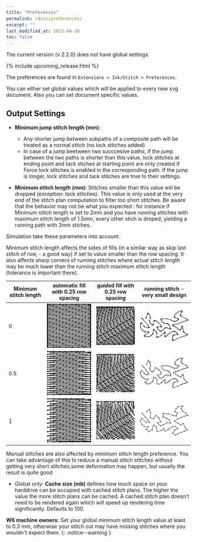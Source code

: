 ```yaml
---
title: "Preferences"
permalink: /docs/preferences/
excerpt: ""
last_modified_at: 2023-04-30
toc: false
---
```

The current version (v 2.2.0) does not have global settings.

{% include upcoming_release.html %}

The preferences are found in `Extensions > Ink/Stitch > Preferences`.

You can either set global values which will be applied to every new svg document. Also you can set document specific values.

## Output Settings


* **Minimum jump stitch length (mm)**: 
  *  Any shorter jump between subpaths of a composite path will be treated as a normal stitch (no lock stitches added)
  *  In case of a jump beetween two succcesive paths, if the jump between the two paths is shorter than this value, lock stitches at ending point and tack stiches at starting point are only created if Force lock stitches is enabled in the corresponding path.  If the jump is longer, lock stitches and tack stitches are true to their settings.
  
* **Minimum stitch length (mm)**: Stitches smaller than this value will be dropped (exception: lock stitches). This value is only used at the very end of the stitch plan computation to filter too short stitches. Be aware that the behavior may not be what you expected : for instance if Minimum stitch length is set to 2mm and you have running stitches with maximum stitch length of 1.5mm, every other stich is droped, yielding a running path  with 3mm stiches. 

Simulation take these parameters into account.

Minimum stitch length  affects the sides of fills (in a similar way as skip last stitch of row, - a good way) if set to value smaller than the row spacing. It also affects sharp corners of running stitches where actual stitch length may be much lower than the running  stitch maximum stitch length (tolerance is important there).

Minimum stitch length |  automatic fill with 0.25 row spacing| guided fill with 0.25 row spacing|running stitch -  very small design
---|---|---|---
0|![square 0](/assets/images/docs/preference_fill_0.png)|![square 0](/assets/images/docs/preference_guided_0.png)|![running_0](/assets/images/docs/preference_running_stitch_0.png)
0.5|![square 0.5](/assets/images/docs/preference_fill_half.png)|![square 0.5](/assets/images/docs/preference_guided_half.png)|![running_0](/assets/images/docs/preference_running_stitch_half.png)
1|![square 1](/assets/images/docs/preference_fill_1.png)|![square 1](/assets/images/docs/preference_guided_1.png)|![running_0](/assets/images/docs/preference_running_stitch_1.png)


Manual stitches are also affected by minimum stitch length preference. You can take advantage of this to reduce a manual stitch stitches without getting very short stitches,some deformation may happen, but usually the result is quite good

* Global only: **Cache size (mb)** defines how much space on your harddrive can be occupied with cached stitch plans. The higher the value the more stitch plans can be cached. A cached stitch plan doesn't need to be rendered again which will speed up rendering time significantly. Defaults to 100.

**W6 machine owners:** Set your global minimum stitch length value at least to 0.3 mm, otherwise your stitch out may have missing stitches where you wouldn't expect them.
{: .notice--warning }
